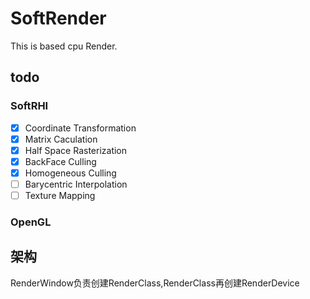 # SoftRender
This is based cpu Render.
## todo
### SoftRHI
- [x] Coordinate Transformation
- [x] Matrix Caculation
- [x] Half Space Rasterization
- [x] BackFace Culling 
- [x] Homogeneous Culling
- [ ] Barycentric Interpolation
- [ ] Texture Mapping
### OpenGL
 
## 架构
RenderWindow负责创建RenderClass,RenderClass再创建RenderDevice